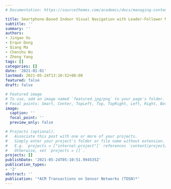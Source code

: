 ```yaml
---
# Documentation: https://sourcethemes.com/academic/docs/managing-content/

title: Smartphone-Based Indoor Visual Navigation with Leader-Follower Mode
subtitle: ''
summary: ''
authors:
- Jingao Xu
- Erqun Dong
- Qiang Ma
- Chenshu Wu
- Zheng Yang
tags: []
categories: []
date: '2021-01-01'
lastmod: 2021-05-24T13:10:52+08:00
featured: false
draft: false

# Featured image
# To use, add an image named `featured.jpg/png` to your page's folder.
# Focal points: Smart, Center, TopLeft, Top, TopRight, Left, Right, BottomLeft, Bottom, BottomRight.
image:
  caption: ''
  focal_point: ''
  preview_only: false

# Projects (optional).
#   Associate this post with one or more of your projects.
#   Simply enter your project's folder or file name without extension.
#   E.g. `projects = ["internal-project"]` references `content/project/deep-learning/index.md`.
#   Otherwise, set `projects = []`.
projects: []
publishDate: '2021-05-24T05:10:51.994535Z'
publication_types:
- '2'
abstract: ''
publication: '*ACM Transactions on Sensor Networks (TOSN)*'
---
```

